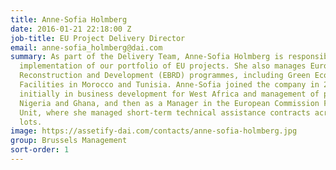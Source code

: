 ```yaml
---
title: Anne-Sofia Holmberg
date: 2016-01-21 22:18:00 Z
job-title: EU Project Delivery Director
email: anne-sofia_holmberg@dai.com
summary: As part of the Delivery Team, Anne-Sofia Holmberg is responsible for the
  implementation of our portfolio of EU projects. She also manages European Bank for
  Reconstruction and Development (EBRD) programmes, including Green Economy Financing
  Facilities in Morocco and Tunisia. Anne-Sofia joined the company in 2007, working
  initially in business development for West Africa and management of programmes in
  Nigeria and Ghana, and then as a Manager in the European Commission Framework Contracts
  Unit, where she managed short-term technical assistance contracts across five thematic
  lots.
image: https://assetify-dai.com/contacts/anne-sofia-holmberg.jpg
group: Brussels Management
sort-order: 1
---
```


